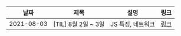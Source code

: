 | 날짜       | 제목                | 설명              | 링크                                                                                      |
| ---------- | ------------------- | ----------------- | ----------------------------------------------------------------------------------------- |
| 2021-08-03 | [TIL] 8월 2일 ~ 3일 | JS 특징, 네트워크 | [링크](https://foul-resonance-97d.notion.site/TIL-8-2-3-7144d90756b0426ca4750aeca20daba8) |
